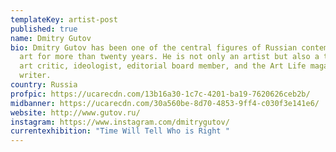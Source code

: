 ```yaml
---
templateKey: artist-post
published: true
name: Dmitry Gutov
bio: Dmitry Gutov has been one of the central figures of Russian contemporary
  art for more than twenty years. He is not only an artist but also a theorist,
  art critic, ideologist, editorial board member, and the Art Life magazine
  writer.
country: Russia
profpic: https://ucarecdn.com/13b16a30-1c7c-4201-ba19-7620626ceb2b/
midbanner: https://ucarecdn.com/30a560be-8d70-4853-9ff4-c030f3e141e6/
website: http://www.gutov.ru/
instagram: https://www.instagram.com/dmitrygutov/
currentexhibition: "Time Will Tell Who is Right "
---
```


